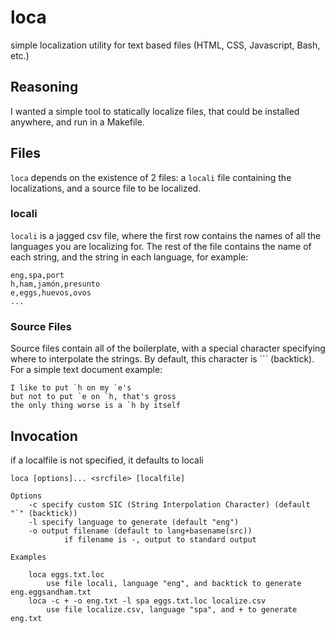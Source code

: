 # loca
simple localization utility for text based files (HTML, CSS, Javascript, Bash, etc.)

## Reasoning
I wanted a simple tool to statically localize files, that
could be installed anywhere, and run in a Makefile.

## Files
`loca` depends on the existence of 2 files: a `locali` file
containing the localizations, and a source file to be localized.

### locali
`locali` is a jagged csv file, where the first row contains
the names of all the languages you are localizing for.  The rest
of the file contains the name of each string, and the string in
each language, for example:

    eng,spa,port
    h,ham,jamón,presunto
    e,eggs,huevos,ovos
    ...

### Source Files
Source files contain all of the boilerplate, with a special character specifying where to interpolate the strings.  By default, this character is ``` (backtick).  For a simple text document example:

    I like to put `h on my `e's
    but not to put `e on `h, that's gross
    the only thing worse is a `h by itself

## Invocation
if a localfile is not specified, it defaults to locali

    loca [options]... <srcfile> [localfile]
    
    Options
    	-c specify custom SIC (String Interpolation Character) (default "`" (backtick))
    	-l specify language to generate (default "eng")
    	-o output filename (default to lang+basename(src))
    			if filename is -, output to standard output

    Examples
    
    	loca eggs.txt.loc
    		use file locali, language "eng", and backtick to generate eng.eggsandham.txt
    	loca -c + -o eng.txt -l spa eggs.txt.loc localize.csv
    		use file localize.csv, language "spa", and + to generate eng.txt